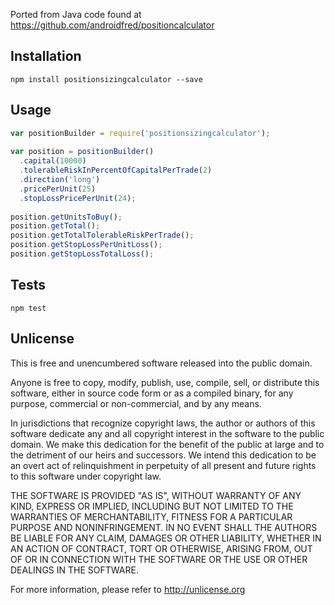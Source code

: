 Ported from Java code found at https://github.com/androidfred/positioncalculator

## Installation
```
npm install positionsizingcalculator --save
```

## Usage
```javascript
var positionBuilder = require('positionsizingcalculator');
  
var position = positionBuilder()
  .capital(10000)
  .tolerableRiskInPercentOfCapitalPerTrade(2)
  .direction('long')
  .pricePerUnit(25)
  .stopLossPricePerUnit(24);
  
position.getUnitsToBuy();
position.getTotal();
position.getTotalTolerableRiskPerTrade();
position.getStopLossPerUnitLoss();
position.getStopLossTotalLoss();
```

## Tests
```
npm test
```

## Unlicense
This is free and unencumbered software released into the public domain.

Anyone is free to copy, modify, publish, use, compile, sell, or distribute this software, either in source code form or as a compiled binary, for any purpose, commercial or non-commercial, and by any means.

In jurisdictions that recognize copyright laws, the author or authors of this software dedicate any and all copyright interest in the software to the public domain. We make this dedication for the benefit of the public at large and to the detriment of our heirs and successors. We intend this dedication to be an overt act of relinquishment in perpetuity of all present and future rights to this software under copyright law.

THE SOFTWARE IS PROVIDED "AS IS", WITHOUT WARRANTY OF ANY KIND, EXPRESS OR IMPLIED, INCLUDING BUT NOT LIMITED TO THE WARRANTIES OF MERCHANTABILITY, FITNESS FOR A PARTICULAR PURPOSE AND NONINFRINGEMENT. IN NO EVENT SHALL THE AUTHORS BE LIABLE FOR ANY CLAIM, DAMAGES OR OTHER LIABILITY, WHETHER IN AN ACTION OF CONTRACT, TORT OR OTHERWISE, ARISING FROM, OUT OF OR IN CONNECTION WITH THE SOFTWARE OR THE USE OR OTHER DEALINGS IN THE SOFTWARE.

For more information, please refer to http://unlicense.org